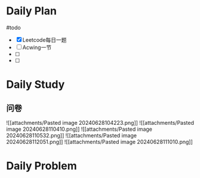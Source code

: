 # Daily Plan
#todo
- [x] Leetcode每日一题
- [ ] Acwing一节
- [ ] 
- [ ] 
# Daily Study
## 问卷
![[attachments/Pasted image 20240628104223.png]]
![[attachments/Pasted image 20240628110410.png]]
![[attachments/Pasted image 20240628110532.png]]
![[attachments/Pasted image 20240628112051.png]]
![[attachments/Pasted image 20240628111010.png]]

# Daily Problem